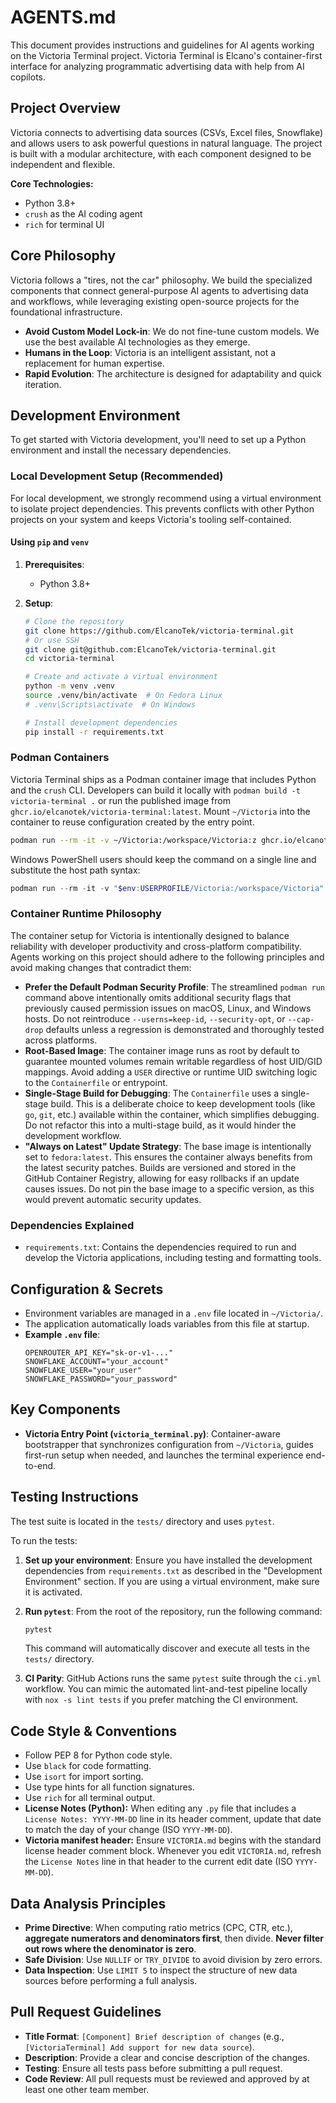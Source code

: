 # AGENTS.md

This document provides instructions and guidelines for AI agents working on the Victoria Terminal project. Victoria Terminal is Elcano's container-first interface for analyzing programmatic advertising data with help from AI copilots.

## Project Overview

Victoria connects to advertising data sources (CSVs, Excel files, Snowflake) and allows users to ask powerful questions in natural language. The project is built with a modular architecture, with each component designed to be independent and flexible.

**Core Technologies:**
- Python 3.8+
- `crush` as the AI coding agent
- `rich` for terminal UI

## Core Philosophy

Victoria follows a "tires, not the car" philosophy. We build the specialized components that connect general-purpose AI agents to advertising data and workflows, while leveraging existing open-source projects for the foundational infrastructure.

- **Avoid Custom Model Lock-in**: We do not fine-tune custom models. We use the best available AI technologies as they emerge.
- **Humans in the Loop**: Victoria is an intelligent assistant, not a replacement for human expertise.
- **Rapid Evolution**: The architecture is designed for adaptability and quick iteration.

## Development Environment

To get started with Victoria development, you'll need to set up a Python environment and install the necessary dependencies.

### Local Development Setup (Recommended)

For local development, we strongly recommend using a virtual environment to isolate project dependencies. This prevents conflicts with other Python projects on your system and keeps Victoria's tooling self-contained.

#### Using `pip` and `venv`

1.  **Prerequisites**:
    - Python 3.8+

2.  **Setup**:
    ```bash
    # Clone the repository
    git clone https://github.com/ElcanoTek/victoria-terminal.git
    # Or use SSH
    git clone git@github.com:ElcanoTek/victoria-terminal.git
    cd victoria-terminal

    # Create and activate a virtual environment
    python -m venv .venv
    source .venv/bin/activate  # On Fedora Linux
    # .venv\Scripts\activate  # On Windows

    # Install development dependencies
    pip install -r requirements.txt
    ```

### Podman Containers

Victoria Terminal ships as a Podman container image that includes Python and the `crush` CLI. Developers can build it locally with `podman build -t victoria-terminal .` or run the published image from `ghcr.io/elcanotek/victoria-terminal:latest`. Mount `~/Victoria` into the container to reuse configuration created by the entry point.

```bash
podman run --rm -it -v ~/Victoria:/workspace/Victoria:z ghcr.io/elcanotek/victoria-terminal:latest
```

Windows PowerShell users should keep the command on a single line and substitute the host path syntax:

```powershell
podman run --rm -it -v "$env:USERPROFILE/Victoria:/workspace/Victoria" ghcr.io/elcanotek/victoria-terminal:latest
```

### Container Runtime Philosophy

The container setup for Victoria is intentionally designed to balance reliability with developer productivity and cross-platform compatibility. Agents working on this project should adhere to the following principles and avoid making changes that contradict them:

-   **Prefer the Default Podman Security Profile**: The streamlined `podman run` command above intentionally omits additional security flags that previously caused permission issues on macOS, Linux, and Windows hosts. Do not reintroduce `--userns=keep-id`, `--security-opt`, or `--cap-drop` defaults unless a regression is demonstrated and thoroughly tested across platforms.
-   **Root-Based Image**: The container image runs as root by default to guarantee mounted volumes remain writable regardless of host UID/GID mappings. Avoid adding a `USER` directive or runtime UID switching logic to the `Containerfile` or entrypoint.
-   **Single-Stage Build for Debugging**: The `Containerfile` uses a single-stage build. This is a deliberate choice to keep development tools (like `go`, `git`, etc.) available within the container, which simplifies debugging. Do not refactor this into a multi-stage build, as it would hinder the development workflow.
-   **"Always on Latest" Update Strategy**: The base image is intentionally set to `fedora:latest`. This ensures the container always benefits from the latest security patches. Builds are versioned and stored in the GitHub Container Registry, allowing for easy rollbacks if an update causes issues. Do not pin the base image to a specific version, as this would prevent automatic security updates.

### Dependencies Explained

- `requirements.txt`: Contains the dependencies required to run and develop the Victoria applications, including testing and formatting tools.

## Configuration & Secrets

- Environment variables are managed in a `.env` file located in `~/Victoria/`.
- The application automatically loads variables from this file at startup.
- **Example `.env` file**:
  ```
  OPENROUTER_API_KEY="sk-or-v1-..."
  SNOWFLAKE_ACCOUNT="your_account"
  SNOWFLAKE_USER="your_user"
  SNOWFLAKE_PASSWORD="your_password"
  ```

## Key Components

- **Victoria Entry Point (`victoria_terminal.py`)**: Container-aware bootstrapper that synchronizes configuration from `~/Victoria`, guides first-run setup when needed, and launches the terminal experience end-to-end.

## Testing Instructions

The test suite is located in the `tests/` directory and uses `pytest`.

To run the tests:

1.  **Set up your environment**: Ensure you have installed the development dependencies from `requirements.txt` as described in the "Development Environment" section. If you are using a virtual environment, make sure it is activated.

2.  **Run `pytest`**: From the root of the repository, run the following command:
    ```bash
    pytest
    ```
    This command will automatically discover and execute all tests in the `tests/` directory.

3.  **CI Parity**: GitHub Actions runs the same `pytest` suite through the `ci.yml` workflow. You can mimic the automated lint-and-test pipeline locally with `nox -s lint tests` if you prefer matching the CI environment.

## Code Style & Conventions

- Follow PEP 8 for Python code style.
- Use `black` for code formatting.
- Use `isort` for import sorting.
- Use type hints for all function signatures.
- Use `rich` for all terminal output.
- **License Notes (Python):** When editing any `.py` file that includes a `License Notes: YYYY-MM-DD` line in its header comment, update that date to match the day of your change (ISO `YYYY-MM-DD`).
- **Victoria manifest header:** Ensure `VICTORIA.md` begins with the standard license header comment block. Whenever you edit `VICTORIA.md`, refresh the `License Notes` line in that header to the current edit date (ISO `YYYY-MM-DD`).

## Data Analysis Principles

- **Prime Directive**: When computing ratio metrics (CPC, CTR, etc.), **aggregate numerators and denominators first**, then divide. **Never filter out rows where the denominator is zero**.
- **Safe Division**: Use `NULLIF` or `TRY_DIVIDE` to avoid division by zero errors.
- **Data Inspection**: Use `LIMIT 5` to inspect the structure of new data sources before performing a full analysis.

## Pull Request Guidelines

- **Title Format**: `[Component] Brief description of changes` (e.g., `[VictoriaTerminal] Add support for new data source`).
- **Description**: Provide a clear and concise description of the changes.
- **Testing**: Ensure all tests pass before submitting a pull request.
- **Code Review**: All pull requests must be reviewed and approved by at least one other team member.


